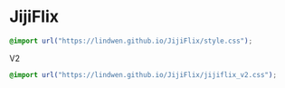 # JijiFlix

```css
@import url("https://lindwen.github.io/JijiFlix/style.css");
```

V2
```css
@import url("https://lindwen.github.io/JijiFlix/jijiflix_v2.css");
```
